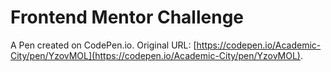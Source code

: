 # Frontend Mentor Challenge

A Pen created on CodePen.io. Original URL: [https://codepen.io/Academic-City/pen/YzovMOL](https://codepen.io/Academic-City/pen/YzovMOL).

